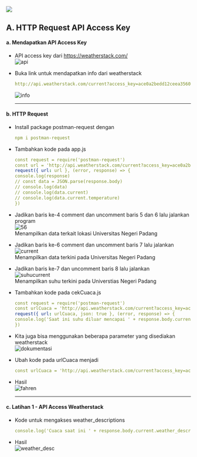 <h1 float="left">
  <img src="https://readme-typing-svg.herokuapp.com?font=Urbanist&pause=1000&color=1EC309&width=700&lines=Modul+2+-+Node.js+Module+System+dan+Command+Line+Arguments" />
</h1>

<h2>
  A. HTTP Request  API Access Key
</h2>

<h4>
  a. Mendapatkan API Access Key
</h4>

   - API access key dari  https://weatherstack.com/ <br>
    ![api](https://github.com/alixa01/Prak_PJ_Alixa-Arivya-Tofer/assets/94752755/73a009e5-c16e-4579-8f3f-bf4c5f7d0320)

  - Buka link untuk mendapatkan info dari weatherstack
    ```yml
    http://api.weatherstack.com/current?access_key=ace0a2bedd12ceea356021a84772d3e2&query=-0.8970118486723626,100.35076508280925
    ```
    ![info](https://github.com/alixa01/Prak_PJ_Alixa-Arivya-Tofer/assets/94752755/8f262a95-c912-48b3-8f9b-c743da99d12a) <hr>

<h4>
  b. HTTP Request
</h4>

  - Install package postman-request dengan
    ```yml
    npm i postman-request
    ```

  - Tambahkan kode pada app.js
    ```yml
    const request = require('postman-request')
    const url = 'http://api.weatherstack.com/current?access_key=ace0a2bedd12ceea356021a84&query=-0.8970118486723626,100.35076508280925'
    request({ url: url }, (error, response) => {
    console.log(response)
    // const data = JSON.parse(response.body)
    // console.log(data)
    // console.log(data.current)
    // console.log(data.current.temperature)
    })
    ```

  - Jadikan baris ke-4 comment dan uncomment baris 5 dan 6 lalu jalankan program <br>
    ![56](https://github.com/alixa01/Prak_PJ_Alixa-Arivya-Tofer/assets/94752755/cdc8c384-c1c7-4b85-b788-62ec48cf67f1) <br>
    Menampilkan data terkait lokasi Universitas Negeri Padang

  - Jadikan baris ke-6 comment dan uncomment baris 7 lalu jalankan <br>
  ![current](https://github.com/alixa01/Prak_PJ_Alixa-Arivya-Tofer/assets/94752755/57069127-40f4-419b-a71b-2f6b32907842) <br>
  Menampilkan data terkini pada Universitas Negeri Padang

  - Jadikan baris ke-7 dan uncomment baris 8 lalu jalankan <br>
  ![suhucurrent](https://github.com/alixa01/Prak_PJ_Alixa-Arivya-Tofer/assets/94752755/eadaeacb-90a9-4bbe-b0d2-01f7526c6beb) <br>
  Menampilkan suhu terkini pada Universtias Negeri Padang
   
  - Tambahkan kode pada cekCuaca.js
    ```yml
    const request = require('postman-request')
    const urlCuaca = 'http://api.weatherstack.com/current?access_key=ace0a2bedd12ceea356021a84&query=-0.8970118486723626,100.35076508280925'
    request({ url: urlCuaca, json: true }, (error, response) => {
    console.log('Saat ini suhu diluar mencapai ' + response.body.current.temperature + ' derajat celcius. Kemungkinan terjadinya hujan adalah ' + response.body.current.precip + '%')
    })
    ```

  - Kita juga bisa menggunakan beberapa parameter yang disediakan weatherstack <br>
    ![dokumentasi](https://github.com/alixa01/Prak_PJ_Alixa-Arivya-Tofer/assets/94752755/3ad06ff5-de93-4392-9ef2-e74dc767a080)

  - Ubah kode pada urlCuaca menjadi
      ```yml
      const urlCuaca = 'http://api.weatherstack.com/current?access_key=ace0a2bedd12ceea356021a84&query=-0.8970118486723626,100.35076508280925&units=f'
      ```

  - Hasil <br>
    ![fahren](https://github.com/alixa01/Prak_PJ_Alixa-Arivya-Tofer/assets/94752755/d015525d-bb55-42b1-a397-b2d15b678b77) <hr>


<h4>
  c. Latihan 1 - API Access Weatherstack
</h4>

  - Kode untuk mengakses weather_descriptions
    ```yml
    console.log('Cuaca saat ini ' + response.body.current.weather_descriptions[0])
    ```

  - Hasil <br>
    ![weather_desc](https://github.com/alixa01/Prak_PJ_Alixa-Arivya-Tofer/assets/94752755/e9aedce8-92a7-4bfb-bab5-8048c76ad1d2)

    
